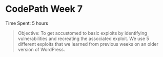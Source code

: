 # CodePath Week 7 
Time Spent: 5 hours

>Objective: To get accustomed to basic exploits by identifying vulnerabilities and recreating the associated exploit. We use 5 different exploits that we learned from previous weeks on an older version of WordPress.

